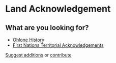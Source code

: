 # Land Acknowledgement

## What are you looking for?

* [Ohlone History](history.html)
* [First Nations Territorial Acknowledgements](free_speech.html)

[Suggest additions](https://github.com/davidagross/land-acknowledgement/issues) or [contribute](https://github.com/davidagross/land-acknowledgement/)
